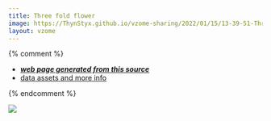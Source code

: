 ```yaml
---
title: Three fold flower
image: https://ThynStyx.github.io/vzome-sharing/2022/01/15/13-39-51-Three-fold-flower/Three-fold-flower.png
layout: vzome
---
```


{% comment %}
 - [***web page generated from this source***][post]
 - [data assets and more info][github]

[post]: <https://ThynStyx.github.io/vzome-sharing/2022/01/15/Three-fold-flower-13-39-51.html>
[github]: <https://github.com/ThynStyx/vzome-sharing/tree/main/2022/01/15/13-39-51-Three-fold-flower/>
{% endcomment %}

<vzome-viewer style="width: 100%; height: 65vh;"
       src="https://ThynStyx.github.io/vzome-sharing/2022/01/15/13-39-51-Three-fold-flower/Three-fold-flower.vZome" >
  <img src="https://ThynStyx.github.io/vzome-sharing/2022/01/15/13-39-51-Three-fold-flower/Three-fold-flower.png" />
</vzome-viewer>